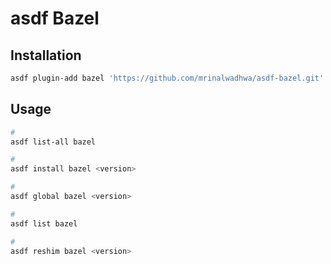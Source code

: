 # asdf Bazel

## Installation

```sh
asdf plugin-add bazel 'https://github.com/mrinalwadhwa/asdf-bazel.git'
```

## Usage

```sh
#
asdf list-all bazel

#
asdf install bazel <version>

#
asdf global bazel <version>

#
asdf list bazel

#
asdf reshim bazel <version>
```
